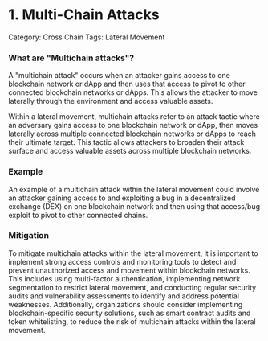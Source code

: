 # 1. Multi-Chain Attacks

Category: Cross Chain
Tags: Lateral Movement

### What are "Multichain attacks"?

A "multichain attack" occurs when an attacker gains access to one blockchain network or dApp and then uses that access to pivot to other connected blockchain networks or dApps. This allows the attacker to move laterally through the environment and access valuable assets.

Within a lateral movement, multichain attacks refer to an attack tactic where an adversary gains access to one blockchain network or dApp, then moves laterally across multiple connected blockchain networks or dApps to reach their ultimate target. This tactic allows attackers to broaden their attack surface and access valuable assets across multiple blockchain networks.

### Example

An example of a multichain attack within the lateral movement could involve an attacker gaining access to and exploiting a bug in a decentralized exchange (DEX) on one blockchain network and then using that access/bug exploit to pivot to other connected chains.

### Mitigation

To mitigate multichain attacks within the lateral movement, it is important to implement strong access controls and monitoring tools to detect and prevent unauthorized access and movement within blockchain networks. This includes using multi-factor authentication, implementing network segmentation to restrict lateral movement, and conducting regular security audits and vulnerability assessments to identify and address potential weaknesses. Additionally, organizations should consider implementing blockchain-specific security solutions, such as smart contract audits and token whitelisting, to reduce the risk of multichain attacks within the lateral movement.